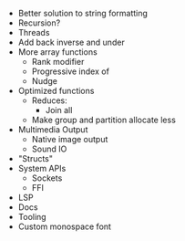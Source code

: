 - Better solution to string formatting
- Recursion?
- Threads
- Add back inverse and under
- More array functions
  - Rank modifier
  - Progressive index of
  - Nudge
- Optimized functions
  - Reduces:
    - Join all
  - Make group and partition allocate less
- Multimedia Output
  - Native image output
  - Sound IO
- "Structs"
- System APIs
  - Sockets
  - FFI
- LSP
- Docs
- Tooling
- Custom monospace font
